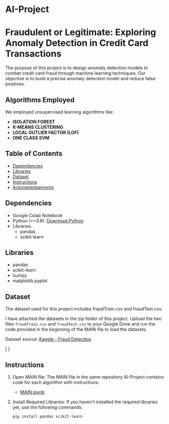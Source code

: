 # AI-Project
# Fraudulent or Legitimate: Exploring Anomaly Detection in Credit Card Transactions

The purpose of this project is to design anomaly detection models to combat credit card fraud through machine learning techniques. Our objective is to build a precise anomaly detection model and reduce false positives.

## Algorithms Employed

We employed unsupervised learning algorithms like:

- **ISOLATION FOREST**
- **K-MEANS CLUSTERING**
- **LOCAL OUTLIER FACTOR (LOF)**
- **ONE CLASS SVM**

## Table of Contents

- [Dependencies](#dependencies)
- [Libraries](#libraries)
- [Dataset](#dataset)
- [Instructions](#instructions)
- [Acknowledgements](#acknowledgements)

## Dependencies

- Google Colab Notebook
- Python (>=3.6): [Download Python](https://www.python.org/downloads/)
- Libraries:
  - pandas
  - scikit-learn

## Libraries

- pandas
- scikit-learn
- numpy
- matplotlib.pyplot

## Dataset

The dataset used for this project includes fraudTrain.csv and fraudTest.csv.

I have attached the datasets in the zip folder of this project. Upload the two files `fraudTrain.csv` and `fraudTest.csv` to your Google Drive and run the code provided in the beginning of the MAIN file to load the datasets.

Dataset source: [Kaggle - Fraud Detection](https://www.kaggle.com/datasets/kartik2112/fraud-detection/data)

[ ]

## Instructions

1. Open MAIN file: The MAIN file in the same repository AI-Project contains code for each algorithm with instructions:
   - [MAIN.ipynb](https://github.com/MariaAhmedi/AI-Project/blob/main/MAIN.ipynb)

2. Install Required Libraries: If you haven't installed the required libraries yet, use the following commands:

   ```bash
   pip install pandas scikit-learn

